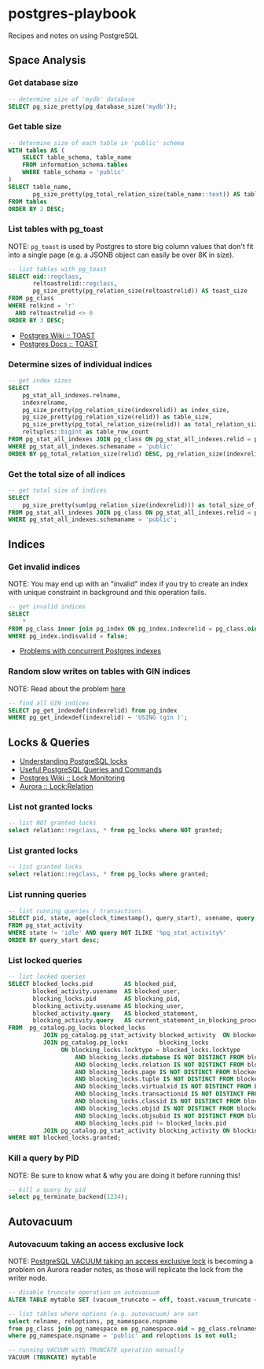 # postgres-playbook

Recipes and notes on using PostgreSQL 

## Space Analysis 

### Get database size

```sql
-- determine size of 'mydb' database
SELECT pg_size_pretty(pg_database_size('mydb'));
```

### Get table size

```sql
-- determine size of each table in 'public' schema
WITH tables AS (
    SELECT table_schema, table_name
    FROM information_schema.tables
    WHERE table_schema = 'public'
)
SELECT table_name, 
       pg_size_pretty(pg_total_relation_size(table_name::text)) AS table_size
FROM tables
ORDER BY 2 DESC;
``` 

### List tables with pg_toast

NOTE: `pg_toast` is used by Postgres to store big column values that don't fit into a single page (e.g. a JSONB object can easily be over 8K in size).

```sql
-- list tables with pg_toast
SELECT oid::regclass,
       reltoastrelid::regclass,
       pg_size_pretty(pg_relation_size(reltoastrelid)) AS toast_size
FROM pg_class
WHERE relkind = 'r'
  AND reltoastrelid <> 0
ORDER BY 3 DESC;
```

* [Postgres Wiki :: TOAST](https://wiki.postgresql.org/wiki/TOAST)
* [Postgres Docs :: TOAST](https://www.postgresql.org/docs/current/storage-toast.html)

### Determine sizes of individual indices

```sql
-- get index sizes
SELECT
    pg_stat_all_indexes.relname,
    indexrelname,
    pg_size_pretty(pg_relation_size(indexrelid)) as index_size,
    pg_size_pretty(pg_relation_size(relid)) as table_size,
    pg_size_pretty(pg_total_relation_size(relid)) as total_relation_size,
    reltuples::bigint as table_row_count
FROM pg_stat_all_indexes JOIN pg_class ON pg_stat_all_indexes.relid = pg_class.oid
WHERE pg_stat_all_indexes.schemaname = 'public'
ORDER BY pg_total_relation_size(relid) DESC, pg_relation_size(indexrelid) DESC;
```

### Get the total size of all indices

```sql
-- get total size of indices
SELECT
    pg_size_pretty(sum(pg_relation_size(indexrelid))) as total_size_of_all_indices
FROM pg_stat_all_indexes JOIN pg_class ON pg_stat_all_indexes.relid = pg_class.oid
WHERE pg_stat_all_indexes.schemaname = 'public';
```

## Indices

### Get invalid indices

NOTE: You may end up with an "invalid" index if you try to create an index with unique constraint in background and this operation fails.

```sql
-- get invalid indices
SELECT
    *
FROM pg_class inner join pg_index ON pg_index.indexrelid = pg_class.oid
WHERE pg_index.indisvalid = false;
```

* [Problems with concurrent Postgres indexes](https://medium.com/carwow-product-engineering/problems-with-concurrent-postgres-indexes-and-how-to-solve-them-c57f7656c852)

### Random slow writes on tables with GIN indices

NOTE: Read about the problem [here](https://iamsafts.com/posts/postgres-gin-performance/)

```sql
-- find all GIN indices
SELECT pg_get_indexdef(indexrelid) from pg_index
WHERE pg_get_indexdef(indexrelid) ~ 'USING (gin )';
```

## Locks & Queries

* [Understanding PostgreSQL locks](https://shiroyasha.io/understanding-postgresql-locks.html)
* [Useful PostgreSQL Queries and Commands](https://gist.github.com/rgreenjr/3637525)
* [Postgres Wiki :: Lock Monitoring](https://wiki.postgresql.org/wiki/Lock_Monitoring)
* [Aurora :: Lock:Relation](https://docs.aws.amazon.com/AmazonRDS/latest/AuroraUserGuide/apg-waits.lockrelation.html)

### List not granted locks

```sql
-- list NOT granted locks
select relation::regclass, * from pg_locks where NOT granted;
```

### List granted locks

```sql
-- list granted locks
select relation::regclass, * from pg_locks where granted;
```

### List running queries

```sql
-- list running queries / transactions
SELECT pid, state, age(clock_timestamp(), query_start), usename, query
FROM pg_stat_activity
WHERE state != 'idle' AND query NOT ILIKE '%pg_stat_activity%'
ORDER BY query_start desc;
```

### List locked queries
```sql
-- list locked queries
SELECT blocked_locks.pid         AS blocked_pid,
       blocked_activity.usename  AS blocked_user,
       blocking_locks.pid        AS blocking_pid,
       blocking_activity.usename AS blocking_user,
       blocked_activity.query    AS blocked_statement,
       blocking_activity.query   AS current_statement_in_blocking_process
FROM  pg_catalog.pg_locks blocked_locks
          JOIN pg_catalog.pg_stat_activity blocked_activity  ON blocked_activity.pid = blocked_locks.pid
          JOIN pg_catalog.pg_locks         blocking_locks
               ON blocking_locks.locktype = blocked_locks.locktype
                   AND blocking_locks.database IS NOT DISTINCT FROM blocked_locks.database
                   AND blocking_locks.relation IS NOT DISTINCT FROM blocked_locks.relation
                   AND blocking_locks.page IS NOT DISTINCT FROM blocked_locks.page
                   AND blocking_locks.tuple IS NOT DISTINCT FROM blocked_locks.tuple
                   AND blocking_locks.virtualxid IS NOT DISTINCT FROM blocked_locks.virtualxid
                   AND blocking_locks.transactionid IS NOT DISTINCT FROM blocked_locks.transactionid
                   AND blocking_locks.classid IS NOT DISTINCT FROM blocked_locks.classid
                   AND blocking_locks.objid IS NOT DISTINCT FROM blocked_locks.objid
                   AND blocking_locks.objsubid IS NOT DISTINCT FROM blocked_locks.objsubid
                   AND blocking_locks.pid != blocked_locks.pid
          JOIN pg_catalog.pg_stat_activity blocking_activity ON blocking_activity.pid = blocking_locks.pid
WHERE NOT blocked_locks.granted;
```

### Kill a query by PID

NOTE: Be sure to know what & why you are doing it before running this!

```sql
-- kill a query by pid
select pg_terminate_backend(1234);
```

## Autovacuum

### Autovacuum taking an access exclusive lock 

NOTE: [PostgreSQL VACUUM taking an access exclusive lock](https://blog.summercat.com/postgres-vacuum-taking-an-access-exclusive-lock.html) is becoming a problem on Aurora reader notes, as those will replicate the lock from the writer node.

```sql
-- disable truncate operation on autovacuum 
ALTER TABLE mytable SET (vacuum_truncate = off, toast.vacuum_truncate = off);
```

```sql
-- list tables where options (e.g. autovacuum) are set
select relname, reloptions, pg_namespace.nspname
from pg_class join pg_namespace on pg_namespace.oid = pg_class.relnamespace
where pg_namespace.nspname = 'public' and reloptions is not null;
```

```sql
-- running VACUUM with TRUNCATE operation manually
VACUUM (TRUNCATE) mytable
```
